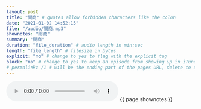 ```yaml
---
layout: post
title: "間商" # quotes allow forbidden characters like the colon
date: "2021-01-02 14:52:15"
file: "/audio/間商.mp3"
shownotes: "間商"
summary: "間商"
duration: "file_duration" # audio length in min:sec
length: "file_length" # filesize in bytes
explicit: "no" # change to yes to flag with the explicit tag
block: "no" # change to yes to keep an episode from showing up in iTunes
# permalink: /1 # will be the ending part of the pages URL, delete to default to the title
---
```


<audio controls>
<source src="{{site.url}}{{site.baseurl}}{{ page.file }}" type="audio/x-mp3">
Your browser does not support the audio element.
</audio>
{{ page.shownotes }}
